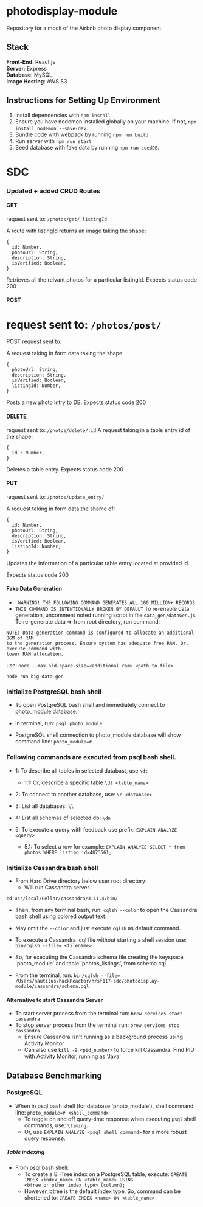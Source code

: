# photodisplay-module
Repository for a mock of the Airbnb photo display component.

## Stack
**Front-End**: React.js<br />
**Server**: Express<br />
**Database**: MySQL<br />
**Image Hosting**: AWS S3<br />

## Instructions for Setting Up Environment
1. Install dependencies with `npm install`
2. Ensure you have nodemon installed globally on your machine. If not, `npm install nodemon --save-dev`.
3. Bundle code with webpack by running `npm run build`
4. Run server with `npm run start`
5. Seed database with fake data by running `npm run seedDB`.

# SDC

### Updated + added CRUD Routes


#### GET
request sent to: ```/photos/get/:listingId```

A route with listingId returns an image taking the shape:
```
{
  id: Number,
  photoUrl: String,
  description: String,
  isVerified: Boolean,
}
```
Retrieves all the relvant photos for a particular listingId.
Expects status code 200


#### POST
request sent to: ```/photos/post/```
=======
POST request sent to:

A request taking in form data taking the shape:
```
{
  photoUrl: String,
  description: String,
  isVerified: Boolean,
  listingId: Number,
}
```
Posts a new photo intry to DB.
Expects status code 200


#### DELETE
request sent to: ```/photos/delete/:id```
A request taking in a table entry id of the shape:


```
{
  id : Number,
}
```
Deletes a table entry.
Expects status code 200


#### PUT
request sent to: ```/photos/update_entry/```

A request taking in form data the shame of:
```
{
  id: Number,
  photoUrl: String,
  description: String,
  isVerified: Boolean,
  listingId: Number,
}
```
Updates the information of a particular table entry located at provided id.

Expects status code 200

#### Fake Data Generation

 - ``` WARNING! THE FOLLOWING COMMAND GENERATES ALL 100 MILLION+ RECORDS```
 - ``` THIS COMMAND IS INTENTIONALLY BROKEN BY DEFAULT ```
To re-enable data generation, uncomment noted running script in file ``` data_gen/dataGen.js ```
To re-generate data => from root directory, run command:
```
NOTE: Data generation command is configured to allocate an additional 8GM of RAM
to the generation process. Ensure system has adequate free RAM. Or, execute command with
lower RAM allocation.
```
use: ```node --max-old-space-size=<additional ram> <path to file>```
```
node run big-data-gen
```

### Initialize PostgreSQL bash shell

 - To open PostgreSQL bash shell and immediately connect to photo_module database:
  - in terminal, run: ```psql photo_module```

 - PostgreSQL shell connection to photo_module database will show command line: ```photo_module=#```

### Following commands are executed from psql bash shell.

 - 1: To describe all tables in selected databast, use ```\dt```
   - 1.1: Or, describe a specific table ```\dt <table_name>```
 - 2: To connect to another database, use: ```\c <database>```
 - 3: List all databases: ```\l```
 - 4: List all schemas of selected db: ```\dn```

 - 5: To execute a query with feedback use prefix: ```EXPLAIN ANALYZE <query>```
   - 5.1: To select a row for example: ```EXPLAIN ANALYZE SELECT * from photos WHERE listing_id=4873561;```

### Initialize Cassandra bash shell

 - From Hard Drive directory below user root directory:
   - Will run Cassandra server.

 ```cd usr/local/Cellar/cassandra/3.11.4/bin/```

 - Then, from any terminal bash, run: ```cqlsh --color``` to open the Cassandra bash shell using colored output text.
 - May omit the ```--color``` and just execute ```cqlsh``` as default command.

 - To execute a Cassandra .cql file without starting a shell session use:
```bin/cqlsh --file= <filename>```

 - So, for executing the Cassandra schema file creating the keyspace 'photo_module' and table 'photos_listings', from schema.cql

 - From the terminal, run:
```bin/cqlsh --file= /Users/nautilus/hackReactor/hrsf117-sdc/photodisplay-module/cassandra/schema.cql```

#### Alternative to start Cassandra Server
  - To start server process from the terminal run: ```brew services start cassandra```
  - To stop server process from the terminal run: ```brew services stop cassandra```
    - Ensure Cassandra isn't running as a background process using Activity Monitor
    - Can also use ```kill -9 <pid_number>``` to force kill Cassandra. Find PID with Activity Monitor, running as 'Java'

## Database Benchmarking

### PostgreSQL

  - When in psql bash shell (for database 'photo_module'), shell command line: ```photo_module=# <shell_command>```
    - To toggle on and off query-time response when executing ```psql``` shell commands, use: ```\timing```.
    - Or, use ```EXPLAIN ANALYZE <psql_shell_command>``` for a more robust query response.

##### Table indexing
 - From psql bash shell:
   - To create a B -Tree index on a PostgreSQL table, execute: 
   ```CREATE INDEX <index_name> ON <table_name> USING <btree_or_other_index_type> (column);```
   - However, btree is the default index type. So, command can be shortened to:
   ```CREATE INDEX <name> ON <table_name>;```
